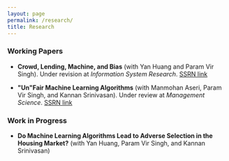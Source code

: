 ```yaml
---
layout: page
permalink: /research/
title: Research
---
```

### Working Papers
- **Crowd, Lending, Machine, and Bias**  (with Yan Huang and Param Vir Singh). Under revision at *Information System Research*. 
[SSRN link](https://ssrn.com/abstract=3206027)

- **"Un"Fair Machine Learning Algorithms** (with Manmohan Aseri, Param Vir Singh, and Kannan Srinivasan). Under review at *Management Science*.
[SSRN link](https://ssrn.com/abstract=3408275)



### Work in Progress

- **Do Machine Learning Algorithms Lead to Adverse Selection in the Housing Market?** (with Yan Huang, Param Vir Singh, and Kannan Srinivasan)